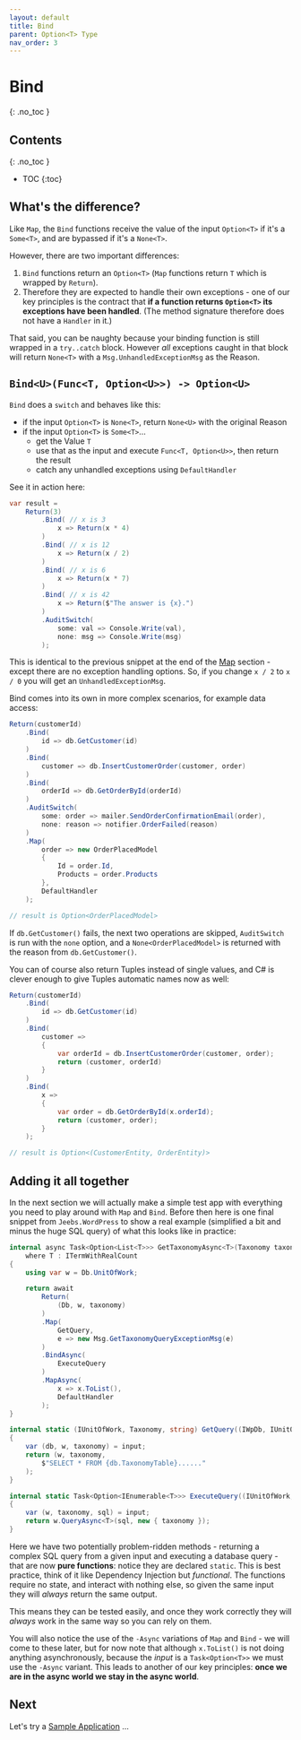 ```yaml
---
layout: default
title: Bind
parent: Option<T> Type
nav_order: 3
---
```


# Bind
{: .no_toc }

## Contents
{: .no_toc }

- TOC
{:toc}

## What's the difference?

Like `Map`, the `Bind` functions receive the value of the input `Option<T>` if it's a `Some<T>`, and are bypassed if it's a `None<T>`.

However, there are two important differences:

1. `Bind` functions return an `Option<T>` (`Map` functions return `T` which is wrapped by `Return`).
2. Therefore they are expected to handle their own exceptions - one of our key principles is the contract that **if a function returns `Option<T>` its exceptions have been handled**.  (The method signature therefore does not have a `Handler` in it.)

That said, you can be naughty because your binding function is still wrapped in a `try..catch` block.  However *all* exceptions caught in that block will return `None<T>` with a `Msg.UnhandledExceptionMsg` as the Reason.

## `Bind<U>(Func<T, Option<U>>) -> Option<U>`

`Bind` does a `switch` and behaves like this:

- if the input `Option<T>` is `None<T>`, return `None<U>` with the original Reason
- if the input `Option<T>` is `Some<T>`...
  - get the Value `T`
  - use that as the input and execute `Func<T, Option<U>>`, then return the result
  - catch any unhandled exceptions using `DefaultHandler`

See it in action here:

```csharp
var result =
    Return(3)
        .Bind( // x is 3
            x => Return(x * 4)
        )
        .Bind( // x is 12
            x => Return(x / 2)
        )
        .Bind( // x is 6
            x => Return(x * 7)
        )
        .Bind( // x is 42
            x => Return($"The answer is {x}.")
        )
        .AuditSwitch(
            some: val => Console.Write(val),
            none: msg => Console.Write(msg)
        );
```

This is identical to the previous snippet at the end of the [Map](map) section - except there are no exception handling options.  So, if you change `x / 2` to `x / 0` you will get an `UnhandledExceptionMsg`.

Bind comes into its own in more complex scenarios, for example data access:

```csharp
Return(customerId)
    .Bind(
        id => db.GetCustomer(id)
    )
    .Bind(
        customer => db.InsertCustomerOrder(customer, order)
    )
    .Bind(
        orderId => db.GetOrderById(orderId)
    )
    .AuditSwitch(
        some: order => mailer.SendOrderConfirmationEmail(order),
        none: reason => notifier.OrderFailed(reason)
    )
    .Map(
        order => new OrderPlacedModel
        {
            Id = order.Id,
            Products = order.Products
        },
        DefaultHandler
    );

// result is Option<OrderPlacedModel>
```

If `db.GetCustomer()` fails, the next two operations are skipped, `AuditSwitch` is run with the `none` option, and a `None<OrderPlacedModel>` is returned with the reason from `db.GetCustomer()`.

You can of course also return Tuples instead of single values, and C# is clever enough to give Tuples automatic names now as well:

```csharp
Return(customerId)
    .Bind(
        id => db.GetCustomer(id)
    )
    .Bind(
        customer =>
        {
            var orderId = db.InsertCustomerOrder(customer, order);
            return (customer, orderId)
        }
    )
    .Bind(
        x =>
        {
            var order = db.GetOrderById(x.orderId);
            return (customer, order);
        }
    );

// result is Option<(CustomerEntity, OrderEntity)>
```

## Adding it all together

In the next section we will actually make a simple test app with everything you need to play around with `Map` and `Bind`.  Before then here is one final snippet from `Jeebs.WordPress` to show a real example (simplified a bit and minus the huge SQL query) of what this looks like in practice:

```csharp
internal async Task<Option<List<T>>> GetTaxonomyAsync<T>(Taxonomy taxonomy)
    where T : ITermWithRealCount
{
    using var w = Db.UnitOfWork;

    return await
        Return(
            (Db, w, taxonomy)
        )
        .Map(
            GetQuery,
            e => new Msg.GetTaxonomyQueryExceptionMsg(e)
        )
        .BindAsync(
            ExecuteQuery
        )
        .MapAsync(
            x => x.ToList(),
            DefaultHandler
        );
}

internal static (IUnitOfWork, Taxonomy, string) GetQuery((IWpDb, IUnitOfWork, Taxonomy) input)
{
    var (db, w, taxonomy) = input;
    return (w, taxonomy,
        $"SELECT * FROM {db.TaxonomyTable}......"
    );
}

internal static Task<Option<IEnumerable<T>>> ExecuteQuery((IUnitOfWork, Taxonomy, string) input)
{
    var (w, taxonomy, sql) = input;
    return w.QueryAsync<T>(sql, new { taxonomy });
}
```

Here we have two potentially problem-ridden methods - returning a complex SQL query from a given input and executing a database query - that are now **pure functions**: notice they are declared `static`.  This is best practice, think of it like Dependency Injection but *functional*.  The functions require no state, and interact with nothing else, so given the same input they will *always* return the same output.

This means they can be tested easily, and once they work correctly they will *always* work in the same way so you can rely on them.

You will also notice the use of the `-Async` variations of `Map` and `Bind` - we will come to these later, but for now note that although `x.ToList()` is not doing anything asynchronously, because the *input* is a `Task<Option<T>>` we must use the `-Async` variant.  This leads to another of our key principles: **once we are in the async world we stay in the async world**.

## Next

Let's try a [Sample Application](sample-application) ...
